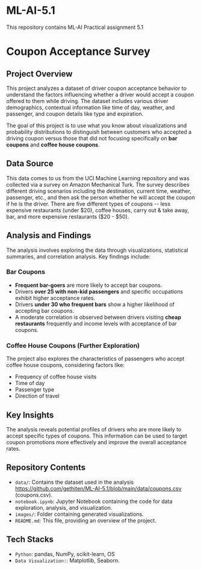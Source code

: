 # ML-AI-5.1
This repository contains ML-AI Practical assignment 5.1

# Coupon Acceptance Survey

## Project Overview

This project analyzes a dataset of driver coupon acceptance behavior to understand the factors influencing whether a driver would accept a coupon offered to them while driving. The dataset includes various driver demographics, contextual information like time of day, weather, and passenger, and coupon details like type and expiration.

The goal of this project is to use what you know about visualizations and probability distributions to distinguish between customers who accepted a driving coupon versus those that did not focusing specifically on **bar coupons** and **coffee house coupons**.

## Data Source

This data comes to us from the UCI Machine Learning repository and was collected via a survey on Amazon Mechanical Turk. The survey describes different driving scenarios including the destination, current time, weather, passenger, etc., and then ask the person whether he will accept the coupon if he is the driver. There are five different types of coupons -- less expensive restaurants (under $20), coffee houses, carry out & take away, bar, and more expensive restaurants ($20 - $50).

## Analysis and Findings

The analysis involves exploring the data through visualizations, statistical summaries, and correlation analysis. Key findings include:

### Bar Coupons

*   **Frequent bar-goers** are more likely to accept bar coupons.
*   Drivers **over 25 with non-kid passengers** and specific occupations exhibit higher acceptance rates.
*   Drivers **under 30 who frequent bars** show a higher likelihood of accepting bar coupons.
*   A moderate correlation is observed between drivers visiting **cheap restaurants** frequently and income levels with acceptance of bar coupons.

### Coffee House Coupons (Further Exploration)

The project also explores the characteristics of passengers who accept coffee house coupons, considering factors like:

*   Frequency of coffee house visits
*   Time of day
*   Passenger type
*   Direction of travel

## Key Insights

The analysis reveals potential profiles of drivers who are more likely to accept specific types of coupons. This information can be used to target coupon promotions more effectively and improve the overall acceptance rates.

## Repository Contents

*   `data/`: Contains the dataset used in the analysis https://github.com/gethiten/ML-AI-5.1/blob/main/data/coupons.csv (coupons.csv).
*   `notebook.ipynb`: Jupyter Notebook containing the code for data exploration, analysis, and visualization.
*   `images/`: Folder containing generated visualizations.
*   `README.md`: This file, providing an overview of the project.

## Tech Stacks

*   `Python`: pandas, NumPy, scikit-learn, OS
*   `Data Visualization:`: Matplotlib, Seaborn.

